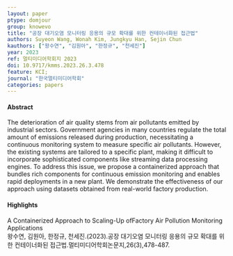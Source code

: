 ```yaml
---
layout: paper
ptype: domjour 
group: knowevo
title: "공장 대기오염 모니터링 응용의 규모 확대를 위한 컨테이너화된 접근법"
authors: Suyeon Wang, Wonah Kim, Jungkyu Han, Sejin Chun
kauthors: ["왕수연", "김원아", "한정규", "천세진"]
year: 2023
ref: 멀티미디어학회지 2023
doi: 10.9717/kmms.2023.26.3.478
feature: KCI;
journal: "한국멀티미디어학회"
categories: papers
---
```


<h4><span class="badge badge-info">Abstract</span></h4>
The deterioration of air quality stems from air pollutants emitted by industrial sectors. Government agencies in many countries regulate the total amount of emissions released during production, necessitating a continuous monitoring system to measure specific air pollutants. However, the existing systems are tailored to a specific plant, making it difficult to incorporate sophisticated components like streaming data processing engines. To address this issue, we propose a containerized approach that bundles rich components for continuous emission monitoring and enables rapid deployments in a new plant. We demonstrate the effectiveness of our approach using datasets obtained from real-world factory production.

<h4><span class="badge badge-info">Highlights</span></h4>

<div class="alert alert-warning" role="alert">
   A Containerized Approach to Scaling-Up ofFactory Air Pollution Monitoring Applications
</div>

<div class="alert alert-primary" role="alert">
   왕수연, 김원아, 한정규, 천세진.(2023).공장 대기오염 모니터링 응용의 규모 확대를 위한 컨테이너화된 접근법.멀티미디어학회논문지,26(3),478-487.
</div>
